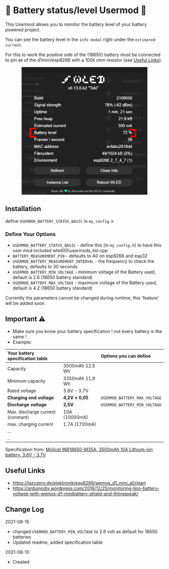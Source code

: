 # :battery: Battery status/level Usermod :battery:

This Usermod allows you to monitor the battery level of your battery powered project.

You can see the battery level in the `info modal` right under the `estimated current`. 

For this to work the positive side of the (18650) battery must be connected to pin `A0` of the d1mini/esp8266 with a 100k ohm resistor (see [Useful Links](#useful-links)).

<p align="center">
  <img width="400" src="assets/usermod_battery_level_info_modal.png">
</p>

## Installation

define `USERMOD_BATTERY_STATUS_BASIC` in `my_config.h`

### Define Your Options

* `USERMOD_BATTERY_STATUS_BASIC`                   - define this (in `my_config.h`) to have this user mod included wled00\usermods_list.cpp
* `BATTERY_MEASUREMENT_PIN`                        - defaults to A0 on esp8266 and esp32
* `USERMOD_BATTERY_MEASUREMENT_INTERVAL`           - the frequency to check the battery, defaults to 30 seconds
* `USERMOD_BATTERY_MIN_VOLTAGE`                    - minimum voltage of the Battery used, default is 2.6 (18650 battery standard)
* `USERMOD_BATTERY_MAX_VOLTAGE`                    - maximum voltage of the Battery used, default is 4.2 (18650 battery standard)

Currently the parameters cannot be changed during runtime, this 'feature' will be added soon.

## Important :warning:
* Make sure you know your battery specification ! not every battery is the same !
* Example:

| Your battery specification table  |                 | Options you can define        | 
| :-------------------------------- |:--------------- | :---------------------------- |
| Capacity                          | 3500mAh 12,5 Wh |                               |
| Minimum capacity                  | 3350mAh 11,9 Wh |                               |
| Rated voltage                     | 3.6V - 3.7V     |                               |
| **Charging end voltage**          | **4,2V ± 0,05** | `USERMOD_BATTERY_MAX_VOLTAGE` |
| **Discharge voltage**             | **2,5V**        | `USERMOD_BATTERY_MIN_VOLTAGE` |
| Max. discharge current (constant) | 10A (10000mA)   |                               |
| max. charging current             | 1.7A (1700mA)   |                               |
| ...                               |                 |                               |
| ..                                |                 |                               |

Specification from:  [Molicel INR18650-M35A, 3500mAh 10A Lithium-ion battery, 3.6V - 3.7V](https://www.akkuteile.de/lithium-ionen-akkus/18650/molicel/molicel-inr18650-m35a-3500mah-10a-lithium-ionen-akku-3-6v-3-7v_100833)

## Useful Links
* https://lazyzero.de/elektronik/esp8266/wemos_d1_mini_a0/start
* https://arduinodiy.wordpress.com/2016/12/25/monitoring-lipo-battery-voltage-with-wemos-d1-minibattery-shield-and-thingspeak/

## Change Log

2021-08-15
* changed `USERMOD_BATTERY_MIN_VOLTAGE` to 2.6 volt as default for 18650 batteries
* Updated readme, added specification table

2021-08-10
* Created

